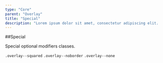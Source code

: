 ```yaml
---
type: "Core"
parent: "Overlay"
title: "Special"
description: "Lorem ipsum dolor sit amet, consectetur adipiscing elit. Nunc tempus laoreet leo sit amet iaculis."
---
```


##Special

Special optional modifiers classes.

`.overlay--squared` `.overlay--noborder` `.overlay--none`

<demo>
  <demovanilla src="inline/core/overlay/special">
  </demovanilla>
</demo>
